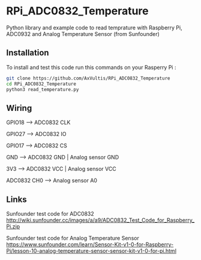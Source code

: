# RPi_ADC0832_Temperature

Python library and example code to read temprature with Raspberry Pi, ADC0932 and Analog Temperature Sensor (from Sunfounder)

## Installation

To install and test this code run this commands on your Rasperry Pi :

```bash
git clone https://github.com/AxVultis/RPi_ADC0832_Temperature
cd RPi_ADC0832_Temperature
python3 read_temperature.py
```

## Wiring

GPIO18 --> ADC0832 CLK

GPIO27 --> ADC0832 IO

GPIO17 --> ADC0832 CS

GND --> ADC0832 GND | Analog sensor GND

3V3 --> ADC0832 VCC  | Analog sensor VCC

ADC0832 CH0 --> Analog sensor A0

## Links

Sunfounder test code for ADC0832 http://wiki.sunfounder.cc/images/a/a9/ADC0832_Test_Code_for_Raspberry_Pi.zip

Sunfounder test code for Analog Temperature Sensor https://www.sunfounder.com/learn/Sensor-Kit-v1-0-for-Raspberry-Pi/lesson-10-analog-temperature-sensor-sensor-kit-v1-0-for-pi.html
